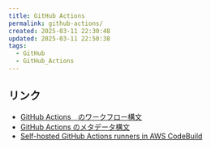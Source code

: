 ```yaml
---
title: GitHub Actions
permalink: github-actions/
created: 2025-03-11 22:30:48
updated: 2025-03-11 22:50:38
tags:
  - GitHub
  - GitHub_Actions
---
```

## リンク
- [GitHub Actions　のワークフロー構文](https://docs.github.com/ja/actions/writing-workflows/workflow-syntax-for-github-actions)
- [GitHub Actions のメタデータ構文](https://docs.github.com/ja/actions/sharing-automations/creating-actions/metadata-syntax-for-github-actions)
- [Self-hosted GitHub Actions runners in AWS CodeBuild](https://docs.aws.amazon.com/ja_jp/codebuild/latest/userguide/action-runner-overview.html)